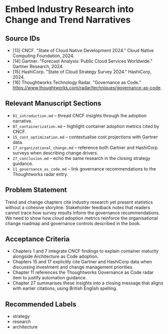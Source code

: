 # Embed Industry Research into Change and Trend Narratives

## Source IDs
- [13] CNCF. "State of Cloud Native Development 2024." Cloud Native Computing Foundation, 2024.
- [14] Gartner. "Forecast Analysis: Public Cloud Services Worldwide." Gartner Research, 2024.
- [15] HashiCorp. "State of Cloud Strategy Survey 2024." HashiCorp, 2024.
- [16] Thoughtworks Technology Radar. "Governance as Code." https://www.thoughtworks.com/radar/techniques/governance-as-code.

## Relevant Manuscript Sections
- `01_introduction.md` – thread CNCF insights through the adoption narrative.
- `07_containerization.md` – highlight container adoption metrics cited by CNCF.
- `15_cost_optimization.md` – contextualise cost projections with Gartner data.
- `17_organizational_change.md` – reference both Gartner and HashiCorp surveys when describing change drivers.
- `27_conclusion.md` – echo the same research in the closing strategy guidance.
- `11_governance_as_code.md` – link governance recommendations to the Thoughtworks radar entry.

## Problem Statement
Trend and change chapters cite industry research yet present statistics without a cohesive storyline. Stakeholder feedback notes that readers cannot trace how survey results inform the governance recommendations. We need to show how cloud adoption metrics reinforce the organisational change roadmap and governance controls described in the book.

## Acceptance Criteria
- Chapters 1 and 7 integrate CNCF findings to explain container maturity alongside Architecture as Code adoption.
- Chapters 15 and 17 explicitly cite Gartner and HashiCorp data when discussing investment and change management priorities.
- Chapter 11 references the Thoughtworks Governance as Code radar item to justify automation guidance.
- Chapter 27 summarises these insights into a closing message that aligns with earlier citations, using British English spelling.

## Recommended Labels
- strategy
- research
- architecture
